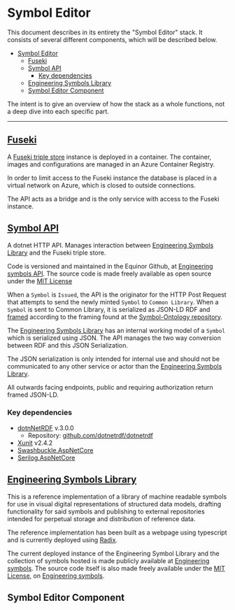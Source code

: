 # Symbol Editor
This document describes in its entirety the "Symbol Editor" stack. It consists of several different components, which will be described below.


- [Symbol Editor](#symbol-editor)
  - [Fuseki](#fuseki)
  - [Symbol API](#symbol-api)
    - [Key dependencies](#key-dependencies)
  - [Engineering Symbols Library](#engineering-symbols-library)
  - [Symbol Editor Component](#symbol-editor-component)

The intent is to give an overview of how the stack as a whole functions, not a deep dive into each specific part.

---

## [Fuseki](https://jena.apache.org/documentation/fuseki2/)
A [Fuseki triple store](https://jena.apache.org/documentation/fuseki2/) instance is deployed in a container. The container, images and configurations are managed in an Azure Container Registry.

In order to limit access to the Fuseki instance the database is placed in a virtual network on Azure, which is closed to outside connections.

The API acts as a bridge and is the only service with access to the Fuseki instance.

## [Symbol API](https://github.com/equinor/engineering-symbols-api)
A dotnet HTTP API. Manages interaction between [Engineering Symbols Library](#engineering-symbols-library) and the Fuseki triple store.

Code is versioned and maintained in the Equinor Github, at [Engineering symbols API](https://github.com/equinor/engineering-symbols-api). The source code is made freely available as open source under the  [MIT License](https://github.com/equinor/engineering-symbols-api/blob/main/LICENSE)

When a `Symbol` is `Issued`, the API is the originator for the HTTP Post Request that attempts to send the newly minted `Symbol` to `Common Library`. When a `Symbol` is sent to Common Library, it is serialized as JSON-LD RDF and [framed](https://www.w3.org/TR/json-ld11-framing/) according to the framing found at the [Symbol-Ontology repository](https://github.com/equinor/symbol-vocabulary/blob/master/schema/symbol-context.json).  

The [Engineering Symbols Library](#engineering-symbols-library) has an internal working model of a `Symbol` which is serialized using JSON. The API manages the two way conversion between RDF and this JSON Serialization.

The JSON serialization is only intended for internal use and should not be communicated to any other service or actor than the [Engineering Symbols Library](#engineering-symbols-library).

All outwards facing endpoints, public and requiring authorization return framed JSON-LD.

### Key dependencies
- [dotnNetRDF](https://dotnetrdf.org/) v.3.0.0
  - Repository: [github.com/dotnetrdf/dotnetrdf](https://github.com/dotnetrdf/dotnetrdf)
- [Xunit](https://xunit.net/) v2.4.2
- [Swashbuckle.AspNetCore](https://www.nuget.org/packages/Swashbuckle.AspNetCore)
- [Serilog.AspNetCore](https://www.nuget.org/packages/Serilog.AspNetCore/)

## [Engineering Symbols Library](https://engineering-symbols.equinor.com/)

This is a reference implementation of a library of machine readable symbols for use in visual digital representations of structured data models, drafting functionality for said symbols and publishing to external repositories intended for perpetual storage and distribution of reference data.

The reference implementation has been built as a webpage using typescript and is currently deployed using [Radix](https://www.radix.equinor.com/).

The current deployed instance of the Engineering Symbol Library and the collection of symbols hosted is made publicly available at [Engineering symbols](https://engineering-symbols.equinor.com/). The source code itself is also made freely available under the [MIT License](https://github.com/equinor/engineering-symbols/blob/master/LICENSE), on [Engineering symbols](https://github.com/equinor/engineering-symbols).

## Symbol Editor Component